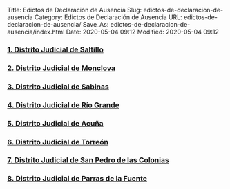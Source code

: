 Title: Edictos de Declaración de Ausencia
Slug: edictos-de-declaracion-de-ausencia
Category: Edictos de Declaración de Ausencia
URL: edictos-de-declaracion-de-ausencia/
Save_As: edictos-de-declaracion-de-ausencia/index.html
Date: 2020-05-04 09:12
Modified: 2020-05-04 09:12


### [1. Distrito Judicial de Saltillo](saltillo/)

### [2. Distrito Judicial de Monclova](monclova/)

### [3. Distrito Judicial de Sabinas](sabinas/)

### [4. Distrito Judicial de Río Grande](rio-grande/)

### [5. Distrito Judicial de Acuña](acuna/)

### [6. Distrito Judicial de Torreón](torreon/)

### [7. Distrito Judicial de San Pedro de las Colonias](san-pedro-de-las-colonias/)

### [8. Distrito Judicial de Parras de la Fuente](parras-de-la-fuente/)
